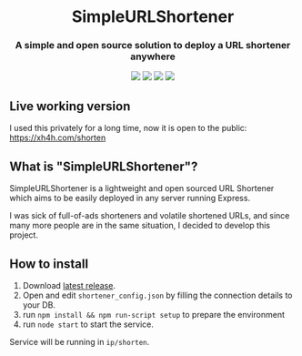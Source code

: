 <h1 align="center">SimpleURLShortener</h1>
<h3 align="center">A simple and open source solution to deploy a URL shortener anywhere</h3>

<p align="center">
  <img src="http://forthebadge.com/images/badges/built-with-love.svg"/>
  <img src="http://forthebadge.com/images/badges/uses-js.svg"/>
  <img src="https://forthebadge.com/images/badges/gluten-free.svg"/>

  <img src="https://xh4h.com/img/upload/20190506153239.gif"/>
</p>

## Live working version
I used this privately for a long time, now it is open to the public: https://xh4h.com/shorten

## What is "SimpleURLShortener"?
SimpleURLShortener is a lightweight and open sourced URL Shortener which aims to be easily deployed in any server running Express.

I was sick of full-of-ads shorteners and volatile shortened URLs, and since many more people are in the same situation, I decided to develop this project.

## How to install
1. Download [latest release](https://github.com/Xh4H/SimpleURLShortener/releases).
1. Open and edit `shortener_config.json` by filling the connection details to your DB.
1. run `npm install && npm run-script setup` to prepare the environment
1. run `node start` to start the service.

Service will be running in `ip/shorten`.
